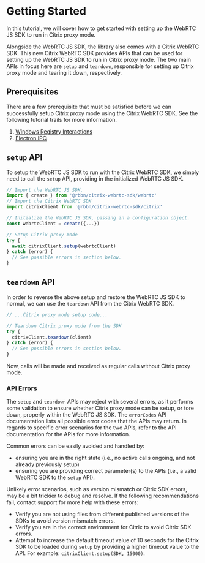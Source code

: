 [COPYRIGHT © 2024 RIBBON COMMUNICATIONS OPERATING COMPANY, INC. ALL RIGHTS RESERVED]: #

# Getting Started

In this tutorial, we will cover how to get started with setting up the WebRTC JS SDK to run in Citrix proxy mode.

Alongside the WebRTC JS SDK, the library also comes with a Citrix WebRTC SDK. This new Citrix WebRTC SDK provides APIs that can be used for setting up the WebRTC JS SDK to run in Citrix proxy mode. The two main APIs in focus here are `setup` and `teardown`, responsible for setting up Citrix proxy mode and tearing it down, respectively.

## Prerequisites

There are a few prerequisite that must be satisfied before we can successfully setup Citrix proxy mode using the Citrix WebRTC SDK. See the following tutorial trails for more information.

1. [Windows Registry Interactions](Windows%20Registry%20Interactions)
2. [Electron IPC](Electron%20IPC)

## `setup` API

To setup the WebRTC JS SDK to run with the Citrix WebRTC SDK, we simply need to call the `setup` API, providing in the initialized WebRTC JS SDK.

```javascript 
// Import the WebRTC JS SDK.
import { create } from '@rbbn/citrix-webrtc-sdk/webrtc'
// Import the Citrix WebRTC SDK
import citrixClient from '@rbbn/citrix-webrtc-sdk/citrix'

// Initialize the WebRTC JS SDK, passing in a configuration object.
const webrtcClient = create({...})

// Setup Citrix proxy mode
try {
  await citrixClient.setup(webrtcClient)
} catch (error) {
  // See possible errors in section below.
}
```

## `teardown` API

In order to reverse the above setup and restore the WebRTC JS SDK to normal, we can use the `teardown` API from the Citrix WebRTC SDK.

```javascript 
// ...Citrix proxy mode setup code...

// Teardown Citrix proxy mode from the SDK
try {
  citrixClient.teardown(client)
} catch (error) {
  // See possible errors in section below.
}
```

Now, calls will be made and received as regular calls without Citrix proxy mode.

### API Errors

The `setup` and `teardown` APIs may reject with several errors, as it performs some validation to ensure whether Citrix proxy mode can be setup, or tore down, properly within the WebRTC JS SDK. The `errorCodes` API documentation lists all possible error codes that the APIs may return. In regards to specific error scenarios for the two APIs, refer to the API documentation for the APIs for more information.

Common errors can be easily avoided and handled by:

- ensuring you are in the right state (i.e., no active calls ongoing, and not already previously setup)
- ensuring you are providing correct parameter(s) to the APIs (i.e., a valid WebRTC SDK to the `setup` API).

Unlikely error scenarios, such as version mismatch or Citrix SDK errors, may be a bit trickier to debug and resolve. If the following recommendations fail, contact support for more help with these errors:

- Verify you are not using files from different published versions of the SDKs to avoid version mismatch errors.
- Verify you are in the correct environment for Citrix to avoid Citrix SDK errors.
- Attempt to increase the default timeout value of 10 seconds for the Citrix SDK to be loaded during `setup` by providing a higher timeout value to the API. For example: `citrixClient.setup(SDK, 15000)`.

